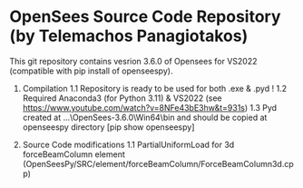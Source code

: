 # OpenSees Source Code Repository (by Telemachos Panagiotakos)

This git repository contains vesrion 3.6.0 of Opensees for VS2022 (compatible with pip install of openseespy).

1. Compilation
   1.1 Repository is ready to be used for both .exe & .pyd !
   1.2 Required Anaconda3 (for Python 3.11) & VS2022 (see https://www.youtube.com/watch?v=8NFe43bE3hw&t=931s) 
   1.3 Pyd created at ...\OpenSees-3.6.0\Win64\bin and should be copied at openseespy directory [pip show openseespy] 

2. Source Code modifications 
   1.1 PartialUniformLoad for 3d forceBeamColumn element (OpenSeesPy/SRC/element/forceBeamColumn/ForceBeamColumn3d.cpp)


